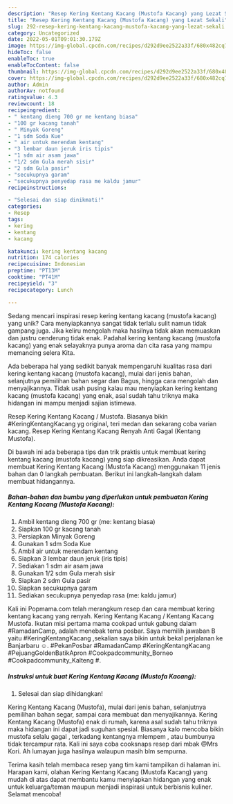 ```yaml
---
description: "Resep Kering Kentang Kacang (Mustofa Kacang) yang Lezat Sekali"
title: "Resep Kering Kentang Kacang (Mustofa Kacang) yang Lezat Sekali"
slug: 292-resep-kering-kentang-kacang-mustofa-kacang-yang-lezat-sekali
category: Uncategorized
date: 2022-05-01T09:01:30.179Z
image: https://img-global.cpcdn.com/recipes/d292d9ee2522a33f/680x482cq70/kering-kentang-kacang-mustofa-kacang-foto-resep-utama.jpg
hideToc: false
enableToc: true
enableTocContent: false
thumbnail: https://img-global.cpcdn.com/recipes/d292d9ee2522a33f/680x482cq70/kering-kentang-kacang-mustofa-kacang-foto-resep-utama.jpg
cover: https://img-global.cpcdn.com/recipes/d292d9ee2522a33f/680x482cq70/kering-kentang-kacang-mustofa-kacang-foto-resep-utama.jpg
author: Admin
authorAv: notfound
ratingvalue: 4.3
reviewcount: 18
recipeingredient:
- " kentang dieng 700 gr me kentang biasa"
- "100 gr kacang tanah"
- " Minyak Goreng"
- "1 sdm Soda Kue"
- " air untuk merendam kentang"
- "3 lembar daun jeruk iris tipis"
- "1 sdm air asam jawa"
- "1/2 sdm Gula merah sisir"
- "2 sdm Gula pasir"
- "secukupnya garam"
- "secukupnya penyedap rasa me kaldu jamur"
recipeinstructions:

- "Selesai dan siap dinikmati!"
categories:
- Resep
tags:
- kering
- kentang
- kacang

katakunci: kering kentang kacang 
nutrition: 174 calories
recipecuisine: Indonesian
preptime: "PT13M"
cooktime: "PT41M"
recipeyield: "3"
recipecategory: Lunch

---
```





Sedang mencari inspirasi resep kering kentang kacang (mustofa kacang) yang unik? Cara menyiapkannya sangat tidak terlalu sulit namun tidak gampang juga. Jika keliru mengolah maka hasilnya tidak akan memuaskan dan justru cenderung tidak enak. Padahal kering kentang kacang (mustofa kacang) yang enak selayaknya punya aroma dan cita rasa yang mampu memancing selera Kita.





Ada beberapa hal yang sedikit banyak mempengaruhi kualitas rasa dari kering kentang kacang (mustofa kacang), mulai dari jenis bahan, selanjutnya pemilihan bahan segar dan Bagus, hingga cara mengolah dan menyajikannya. Tidak usah pusing kalau mau menyiapkan kering kentang kacang (mustofa kacang) yang enak,      asal sudah tahu triknya maka hidangan ini mampu menjadi sajian istimewa.














Resep Kering Kentang Kacang / Mustofa. Biasanya bikin #KeringKentangKacang yg original, teri medan dan sekarang coba varian kacang. Resep Kering Kentang Kacang Renyah Anti Gagal (Kentang Mustofa).






Di bawah ini ada beberapa tips dan trik praktis untuk membuat kering kentang kacang (mustofa kacang) yang siap dikreasikan. Anda dapat membuat Kering Kentang Kacang (Mustofa Kacang) menggunakan 11 jenis bahan dan 0 langkah pembuatan. Berikut ini langkah-langkah dalam membuat hidangannya.

<!--inarticleads1-->

##### Bahan-bahan dan bumbu yang diperlukan untuk pembuatan Kering Kentang Kacang (Mustofa Kacang):

1. Ambil  kentang dieng 700 gr (me: kentang biasa)
1. Siapkan 100 gr kacang tanah
1. Persiapkan  Minyak Goreng
1. Gunakan 1 sdm Soda Kue
1. Ambil  air untuk merendam kentang
1. Siapkan 3 lembar daun jeruk (iris tipis)
1. Sediakan 1 sdm air asam jawa
1. Gunakan 1/2 sdm Gula merah sisir
1. Siapkan 2 sdm Gula pasir
1. Siapkan secukupnya garam
1. Sediakan secukupnya penyedap rasa (me: kaldu jamur)


Kali ini Popmama.com telah merangkum resep dan cara membuat kering kentang kacang yang renyah. Kering Kentang Kacang / Kentang Kacang Mustofa. Ikutan misi pertama mama cookpad untuk gabung dalam #RamadanCamp, adalah menebak tema posbar. Saya memilih jawaban B yaitu #KeringKentangKacang ,sekalian saya bikin untuk bekal perjalanan ke Banjarbaru ☺️. #PekanPosbar #RamadanCamp #KeringKentangKacang #PejuangGoldenBatikApron #Cookpadcommunity_Borneo #Cookpadcommunity_Kalteng #. 

<!--inarticleads2-->

##### Instruksi untuk buat Kering Kentang Kacang (Mustofa Kacang):


1. Selesai dan siap dihidangkan!

Kering Kentang Kacang (Mustofa), mulai dari jenis bahan, selanjutnya pemilihan bahan segar, sampai cara membuat dan menyajikannya. Kering Kentang Kacang (Mustofa) enak di rumah, karena asal sudah tahu triknya maka hidangan ini dapat jadi suguhan spesial. Biasanya kalo mencoba bikin mustofa selalu gagal , terkadang kentangnya mlempem , atau bumbunya tidak tercampur rata. Kali ini saya coba cooksnaps resep dari mbak @Mrs Kori. Ah lumayan juga hasilnya walaupun masih blm sempurna. 

Terima kasih telah membaca resep yang tim kami tampilkan di halaman ini. Harapan kami, olahan Kering Kentang Kacang (Mustofa Kacang) yang mudah di atas dapat membantu kamu menyiapkan hidangan yang enak untuk keluarga/teman maupun menjadi inspirasi untuk berbisnis kuliner. Selamat mencoba!
